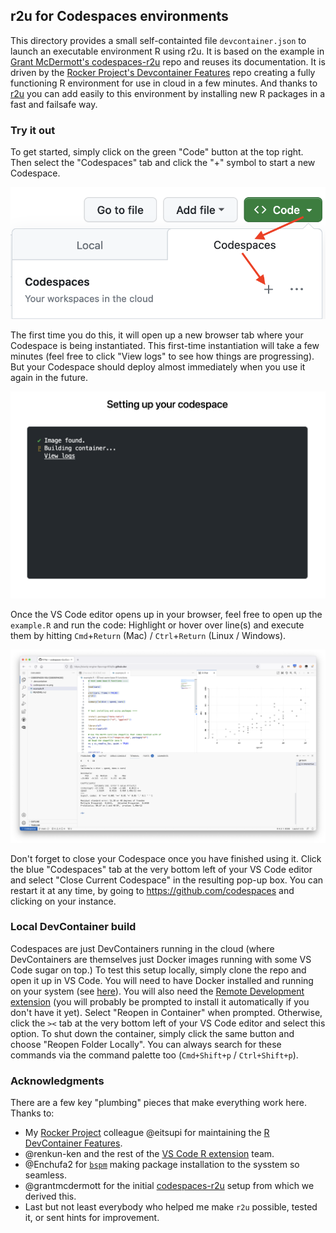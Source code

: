 ## r2u for Codespaces environments

This directory provides a small self-containted file `devcontainer.json` to
launch an executable environment R using r2u. It is based on the example in
[Grant McDermott's
codespaces-r2u](https://github.com/grantmcdermott/codespaces-r2u) repo and
reuses its documentation. It is driven by the [Rocker Project's Devcontainer
Features](https://rocker-project.org/images/devcontainer/features.html) repo
creating a fully functioning R environment for use in cloud in a few minutes.
And thanks to [r2u](https://eddelbuettel.github.io/r2u/) you can add easily
to this environment by installing new R packages in a fast and failsafe way.

### Try it out

To get started, simply click on the green "Code" button at the top right. Then
select the "Codespaces" tab and click the "+" symbol to start a new Codespace.

![](images/codespaces.png)

The first time you do this, it will open up a new browser tab where your Codespace
is being instantiated. This first-time instantiation will take a few minutes
(feel free to click "View logs" to see how things are progressing). But your
Codespace should deploy almost immediately when you use it again in the future.

![](images/instantiate.png)

Once the VS Code editor opens up in your browser, feel free to open up the
`example.R` and run the code: Highlight or hover over line(s) and execute them
by hitting  `Cmd`+`Return` (Mac) / `Ctrl`+`Return` (Linux / Windows).

![](images/vscodespace.png)

Don't forget to close your Codespace once you have finished using it. Click the blue
"Codespaces" tab at the very bottom left of your VS Code editor and select "Close
Current Codespace" in the resulting pop-up box. You can restart it at any time, by
going to https://github.com/codespaces and clicking on your instance.


### Local DevContainer build

Codespaces are just DevContainers running in the cloud (where DevContainers are
themselves just Docker images running with some VS Code sugar on top.) To test
this setup locally, simply clone the repo and open it up in VS Code. You will
need to have Docker installed and running on your system (see
[here](https://docs.docker.com/engine/install/)). You will also need the
[Remote Development extension](https://marketplace.visualstudio.com/items?itemName=ms-vscode-remote.vscode-remote-extensionpack)
(you will probably be prompted to install it automatically if you don't have it
yet). Select "Reopen in Container" when prompted. Otherwise, click the `><` tab
at the very bottom left of your VS Code editor and select this option. To shut
down the container, simply click the same button and choose "Reopen Folder
Locally". You can always search for these commands via the command palette too
(`Cmd+Shift+p` / `Ctrl+Shift+p`).


### Acknowledgments

There are a few key "plumbing" pieces that make everything work here. Thanks to:

- My [Rocker Project](https://rocker-project.org/) colleague @eitsupi for maintaining the [R DevContainer Features](https://rocker-project.org/images/devcontainer/features.html).
- @renkun-ken and the rest of the [VS Code R extension](https://code.visualstudio.com/docs/languages/r) team.
- @Enchufa2 for [`bspm`](https://enchufa2.github.io/bspm/) making package installation to the sysstem so seamless.
- @grantmcdermott for the initial [codespaces-r2u](https://github.com/grantmcdermott/codespaces-r2u) setup from which we derived this.
- Last but not least everybody who helped me make `r2u` possible, tested it, or sent hints for improvement.

